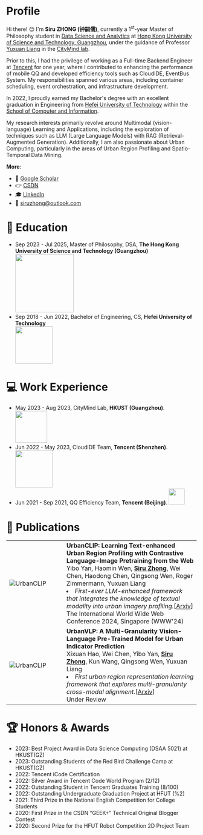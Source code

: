 # Profile

Hi there! 😊 I'm **Siru ZHONG (钟嗣儒)**, currently a 1<sup>st</sup>-year Master of Philosophy student in [Data Science and Analytics](http://dsa.hkust-gz.edu.cn/) at [Hong Kong University of Science and Technology, Guangzhou](https://hkust-gz.edu.cn/), under the guidance of Professor [Yuxuan Liang](https://yuxuanliang.com/) in the [CityMind lab](https://citymind.top). 

Prior to this, I had the privilege of working as a Full-time Backend Engineer at [Tencent](https://www.tencent.com/) for one year, where I contributed to enhancing the performance of mobile QQ and developed efficiency tools such as CloudIDE, EventBus System. My responsibilities spanned various areas, including container scheduling, event orchestration, and infrastructure development.

In 2022, I proudly earned my Bachelor's degree with an excellent graduation in Engineering from [Hefei University of Technology](https://www.hfut.edu.cn/) within the [School of Computer and Information](https://ci.hfut.edu.cn/). 

My research interests primarily revolve around Multimodal (vision-language) Learning and Applications, including the exploration of techniques such as LLM (Large Language Models) with RAG (Retrieval-Augmented Generation). Additionally, I am also passionate about Urban Computing, particularly in the areas of Urban Region Profiling and Spatio-Temporal Data Mining.

**More**:

+ 📮 [Google Scholar](https://scholar.google.co.uk/citations?user=3KMb5mUAAAAJ)
+ 👉 [CSDN](https://bareth.blog.csdn.net/)
+ 🎓 [LinkedIn](https://linkedin.com/in/siruzhong)
+ 📧 siruzhong@outlook.com


# 📖 Education
<ul>
  <li>Sep 2023 - Jul 2025, Master of Philosophy, DSA, <strong>The Hong Kong University of Science and Technology (Guangzhou)</strong> <br> <img src="https://siruzhong-1305674339.cos.ap-hongkong.myqcloud.com/2024-02-27-172709.png" style="width: 11em;"></li>
  <li>Sep 2018 - Jun 2022, Bachelor of Engineering, CS, <strong>Hefei University of Technology</strong> <br> <img src="https://siruzhong-1305674339.cos.ap-hongkong.myqcloud.com/2024-02-27-172149.png" style="width: 7em;"></li>
</ul>

# 💻 Work Experience

<ul>
  <li>May 2023 - Aug 2023, CityMind Lab, <strong>HKUST (Guangzhou)</strong>. <img src="https://siruzhong-1305674339.cos.ap-hongkong.myqcloud.com/2024-03-02-151042.png" style="width: 6em;"></li>
  <li>Jun 2022 - May 2023, CloudIDE Team, <strong>Tencent (Shenzhen)</strong>. <img src="https://siruzhong-1305674339.cos.ap-hongkong.myqcloud.com/2024-03-02-150303.png" style="width: 7em;"></li>
  <li>Jun 2021 - Sep 2021, QQ Efficiency Team, <strong>Tencent (Beijing)</strong>. <img src="https://siruzhong-1305674339.cos.ap-hongkong.myqcloud.com/2024-03-02-150142.png" style="width: 3em;"></li>
</ul>

# 📝 Publications
<table>
  <tr>
    <td width="30%">
      <img src="https://siruzhong-1305674339.cos.ap-hongkong.myqcloud.com/2024-01-24-160852.png" alt="UrbanCLIP" style="max-width:100%;" />
    </td>
    <td width="70%">
      <strong>UrbanCLIP: Learning Text-enhanced Urban Region Profiling with Contrastive Language-Image Pretraining from the Web</strong><br> 
      Yibo Yan, Haomin Wen, <ins><b>Siru Zhong</b></ins>, Wei Chen, Haodong Chen, Qingsong Wen, Roger Zimmermann, Yuxuan Liang<br> 
      <li><i>First-ever LLM-enhanced framework that integrates the knowledge of textual modality into urban imagery profiling.</i>[<a href="https://arxiv.org/pdf/2310.18340.pdf">Arxiv</a>]</li>
      The International World Wide Web Conference 2024, Singapore (WWW'24)
    </td>
  </tr>
    <tr>
    <td width="30%">
      <img src="https://siruzhong-1305674339.cos.ap-hongkong.myqcloud.com/2024-02-27-170045.png" alt="UrbanCLIP" style="max-width:100%;" />
    </td>
    <td width="70%">
      <strong>UrbanVLP: A Multi-Granularity Vision-Language Pre-Trained Model for Urban Indicator Prediction</strong><br> 
      Xixuan Hao, Wei Chen, Yibo Yan, <ins><b>Siru Zhong</b></ins>, Kun Wang, Qingsong Wen, Yuxuan Liang<br>
      <li><i>First urban region representation learning framework that explores multi-granularity cross-modal alignment.</i>[<a href="">Arxiv</a>]</li>
      Under Review
    </td>
  </tr>
</table>


# 🏆 Honors & Awards
- 2023: Best Project Award in Data Science Computing (DSAA 5021) at HKUST(GZ)
- 2023: Outstanding Students of the Red Bird Challenge Camp at HKUST(GZ)
- 2022: Tencent iCode Certification
- 2022: Silver Award in Tencent Code World Program (2/12)
- 2022: Outstanding Student in Tencent Graduates Training (8/100)
- 2022: Outstanding Undergraduate Graduation Project at HFUT (%2)
- 2021: Third Prize in the National English Competition for College Students
- 2020: First Prize in the CSDN “GEEK+” Technical Original Blogger Contest
- 2020: Second Prize for the HFUT Robot Competition 2D Project Team

<!-- # GitHub stats
[![Siru's GitHub stats](https://github-readme-stats.vercel.app/api?username=siruzhong)](https://github.com/anuraghazra/github-readme-stats) -->
